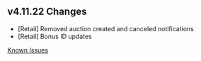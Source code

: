 ## v4.11.22 Changes

* [Retail] Removed auction created and canceled notifications
* [Retail] Bonus ID updates

[Known Issues](https://support.tradeskillmaster.com/en_US/known_issues)
